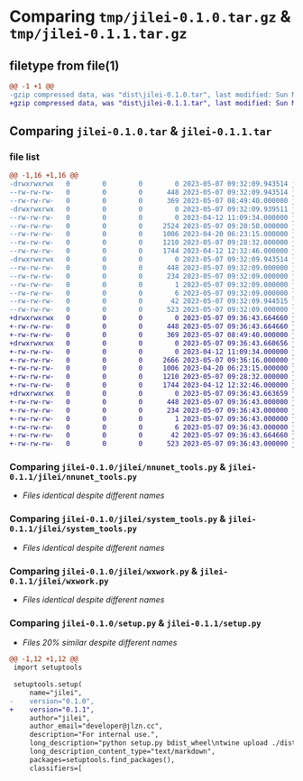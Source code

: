 # Comparing `tmp/jilei-0.1.0.tar.gz` & `tmp/jilei-0.1.1.tar.gz`

## filetype from file(1)

```diff
@@ -1 +1 @@
-gzip compressed data, was "dist\jilei-0.1.0.tar", last modified: Sun May  7 09:32:09 2023, max compression
+gzip compressed data, was "dist\jilei-0.1.1.tar", last modified: Sun May  7 09:36:43 2023, max compression
```

## Comparing `jilei-0.1.0.tar` & `jilei-0.1.1.tar`

### file list

```diff
@@ -1,16 +1,16 @@
-drwxrwxrwx   0        0        0        0 2023-05-07 09:32:09.943514 jilei-0.1.0/
--rw-rw-rw-   0        0        0      448 2023-05-07 09:32:09.943514 jilei-0.1.0/PKG-INFO
--rw-rw-rw-   0        0        0      369 2023-05-07 08:49:40.000000 jilei-0.1.0/README.md
-drwxrwxrwx   0        0        0        0 2023-05-07 09:32:09.939511 jilei-0.1.0/jilei/
--rw-rw-rw-   0        0        0        0 2023-04-12 11:09:34.000000 jilei-0.1.0/jilei/__init__.py
--rw-rw-rw-   0        0        0     2524 2023-05-07 09:20:50.000000 jilei-0.1.0/jilei/docker_tools.py
--rw-rw-rw-   0        0        0     1006 2023-04-20 06:23:15.000000 jilei-0.1.0/jilei/nnunet_tools.py
--rw-rw-rw-   0        0        0     1210 2023-05-07 09:28:32.000000 jilei-0.1.0/jilei/system_tools.py
--rw-rw-rw-   0        0        0     1744 2023-04-12 12:32:46.000000 jilei-0.1.0/jilei/wxwork.py
-drwxrwxrwx   0        0        0        0 2023-05-07 09:32:09.943514 jilei-0.1.0/jilei.egg-info/
--rw-rw-rw-   0        0        0      448 2023-05-07 09:32:09.000000 jilei-0.1.0/jilei.egg-info/PKG-INFO
--rw-rw-rw-   0        0        0      234 2023-05-07 09:32:09.000000 jilei-0.1.0/jilei.egg-info/SOURCES.txt
--rw-rw-rw-   0        0        0        1 2023-05-07 09:32:09.000000 jilei-0.1.0/jilei.egg-info/dependency_links.txt
--rw-rw-rw-   0        0        0        6 2023-05-07 09:32:09.000000 jilei-0.1.0/jilei.egg-info/top_level.txt
--rw-rw-rw-   0        0        0       42 2023-05-07 09:32:09.944515 jilei-0.1.0/setup.cfg
--rw-rw-rw-   0        0        0      523 2023-05-07 09:32:09.000000 jilei-0.1.0/setup.py
+drwxrwxrwx   0        0        0        0 2023-05-07 09:36:43.664660 jilei-0.1.1/
+-rw-rw-rw-   0        0        0      448 2023-05-07 09:36:43.664660 jilei-0.1.1/PKG-INFO
+-rw-rw-rw-   0        0        0      369 2023-05-07 08:49:40.000000 jilei-0.1.1/README.md
+drwxrwxrwx   0        0        0        0 2023-05-07 09:36:43.660656 jilei-0.1.1/jilei/
+-rw-rw-rw-   0        0        0        0 2023-04-12 11:09:34.000000 jilei-0.1.1/jilei/__init__.py
+-rw-rw-rw-   0        0        0     2666 2023-05-07 09:36:16.000000 jilei-0.1.1/jilei/docker_tools.py
+-rw-rw-rw-   0        0        0     1006 2023-04-20 06:23:15.000000 jilei-0.1.1/jilei/nnunet_tools.py
+-rw-rw-rw-   0        0        0     1210 2023-05-07 09:28:32.000000 jilei-0.1.1/jilei/system_tools.py
+-rw-rw-rw-   0        0        0     1744 2023-04-12 12:32:46.000000 jilei-0.1.1/jilei/wxwork.py
+drwxrwxrwx   0        0        0        0 2023-05-07 09:36:43.663659 jilei-0.1.1/jilei.egg-info/
+-rw-rw-rw-   0        0        0      448 2023-05-07 09:36:43.000000 jilei-0.1.1/jilei.egg-info/PKG-INFO
+-rw-rw-rw-   0        0        0      234 2023-05-07 09:36:43.000000 jilei-0.1.1/jilei.egg-info/SOURCES.txt
+-rw-rw-rw-   0        0        0        1 2023-05-07 09:36:43.000000 jilei-0.1.1/jilei.egg-info/dependency_links.txt
+-rw-rw-rw-   0        0        0        6 2023-05-07 09:36:43.000000 jilei-0.1.1/jilei.egg-info/top_level.txt
+-rw-rw-rw-   0        0        0       42 2023-05-07 09:36:43.664660 jilei-0.1.1/setup.cfg
+-rw-rw-rw-   0        0        0      523 2023-05-07 09:36:43.000000 jilei-0.1.1/setup.py
```

### Comparing `jilei-0.1.0/jilei/nnunet_tools.py` & `jilei-0.1.1/jilei/nnunet_tools.py`

 * *Files identical despite different names*

### Comparing `jilei-0.1.0/jilei/system_tools.py` & `jilei-0.1.1/jilei/system_tools.py`

 * *Files identical despite different names*

### Comparing `jilei-0.1.0/jilei/wxwork.py` & `jilei-0.1.1/jilei/wxwork.py`

 * *Files identical despite different names*

### Comparing `jilei-0.1.0/setup.py` & `jilei-0.1.1/setup.py`

 * *Files 20% similar despite different names*

```diff
@@ -1,12 +1,12 @@
 import setuptools
 
 setuptools.setup(
     name="jilei",
-    version="0.1.0",
+    version="0.1.1",
     author="jilei",
     author_email="developer@jlzn.cc",
     description="For internal use.",
     long_description="python setup.py bdist_wheel\ntwine upload ./dist/*",
     long_description_content_type="text/markdown",
     packages=setuptools.find_packages(),
     classifiers=[
```

